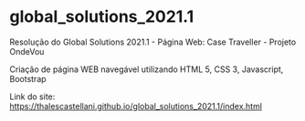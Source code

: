 # global_solutions_2021.1

Resolução do Global Solutions 2021.1 - Página Web: Case Traveller - Projeto OndeVou

Criação de página WEB navegável utilizando HTML 5, CSS 3, Javascript, Bootstrap

Link do site: https://thalescastellani.github.io/global_solutions_2021.1/index.html

